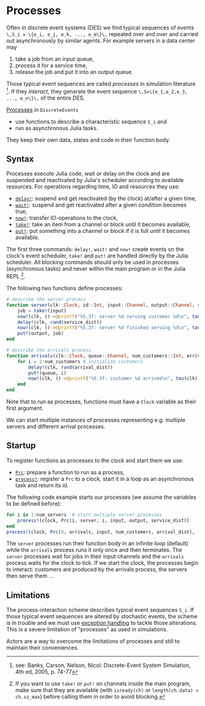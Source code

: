 # Processes

Often in discrete event systems (DES) we find typical sequences of events ``\,S_i = \{e_i, e_j, e_k, ..., e_m\}\,`` repeated over and over and carried out asynchronously by similar agents. For example servers in a data center may

1. take a job from an input queue,
2. process it for a service time,
3. release the job and put it into an output queue.

Those typical event sequences are called *processes* in simulation literature [^1]. If they *interact*, they generate the event sequence ``\,S=\{e_1,e_2,e_3, ..., e_n\}\,`` of the entire DES.

[Processes](https://pbayer.github.io/DiscreteEvents.jl/dev/usage/#Processes-1) in `DiscreteEvents`

- use functions to describe a characteristic sequence ``S_i`` and
- run as asynchronous Julia tasks.

They keep their own data, states and code in their function body.

## Syntax

Processes execute Julia code, wait or delay on the clock and are suspended and reactivated by Julia's scheduler according to available resources. For operations regarding time, IO and resources they use:

- [`delay!`](https://pbayer.github.io/DiscreteEvents.jl/dev/usage/#DiscreteEvents.delay!):  suspend and get reactivated (by the clock) at/after a given time,
- [`wait!`](https://pbayer.github.io/DiscreteEvents.jl/dev/usage/#DiscreteEvents.wait!):  suspend and get reactivated after a given condition becomes true,
- [`now!`](https://pbayer.github.io/DiscreteEvents.jl/dev/usage/#DiscreteEvents.now!):  transfer IO-operations to the clock,
- [`take!`](https://docs.julialang.org/en/v1/base/parallel/#Base.take!-Tuple{Channel}): take an item from a channel or block until it becomes available,
- [`put!`](https://docs.julialang.org/en/v1/base/parallel/#Base.put!-Tuple{Channel,Any}): put something into a channel or block if it is full until it becomes available.

The first three commands: `delay!`, `wait!` and `now!` create events on the clock's event scheduler, `take!` and `put!` are handled directly by the Julia scheduler. All blocking commands should only be used in processes (asynchronous tasks) and never within the main program or in the Julia REPL [^2].

The following two functions define processes:

```julia
# describe the server process
function server(clk::Clock, id::Int, input::Channel, output::Channel, service_dist::Distribution)
    job = take!(input)
    now!(clk, ()->@printf("%5.3f: server %d serving customer %d\n", tau(clk), id, job))
    delay!(clk, rand(service_dist))
    now!(clk, ()->@printf("%5.3f: server %d finished serving %d\n", tau(clk), id, job))
    put!(output, job)
end

# describe the arrivals process
function arrivals(clk::Clock, queue::Channel, num_customers::Int, arrival_dist::Distribution)
    for i = 1:num_customers # initialize customers
        delay!(clk, rand(arrival_dist))
        put!(queue, i)
        now!(clk, ()->@printf("%5.3f: customer %d arrived\n", tau(clk), i))
    end
end
```

Note that to run as processes, functions must have a `Clock` variable as their first argument.

We can start multiple instances of processes representing e.g. multiple servers and different arrival processes.

## Startup

To register functions as processes to the clock and start them we use:

- [`Prc`](https://pbayer.github.io/DiscreteEvents.jl/dev/usage/#DiscreteEvents.Prc): prepare a function to run as a process,
- [`process!`](https://pbayer.github.io/DiscreteEvents.jl/dev/usage/#DiscreteEvents.process!): register a `Prc` to a clock, start it in a loop as an asynchronous task and return its id.

The following code example starts our processes (we assume the variables to be defined before):

```julia
for i in 1:num_servers  # start multiple server processes
    process!(clock, Prc(i, server, i, input, output, service_dist))
end
process!(clock, Prc(0, arrivals, input, num_customers, arrival_dist), 1)
```

The `server` processes run their function body in an infinite loop (default) while the `arrivals` process runs it only once and then terminates. The `server` processes wait for jobs in their input channels and the `arrivals` process waits for the clock to tick. If we start the clock, the processes begin to interact: customers are produced by the arrivals process, the servers then serve them …

## Limitations

The process-interaction scheme describes typical event sequences ``S_i``. If those typical event sequences are altered by stochastic events, the scheme is in trouble and we must use [exception handling](https://docs.julialang.org/en/v1/manual/control-flow/#Exception-Handling-1) to tackle those alterations. This is a severe limitation of "processes" as used in simulations.

Actors are a way to overcome the limitations of processes and still to maintain their conveniences.

[^1]: see: Banks, Carson, Nelson, Nicol: Discrete-Event System Simulation, 4th ed, 2005, p. 74-77
[^2]: If you want to use `take!` or `put!` on channels inside the main program, make sure that they are available (with `isready(ch)` or `length(ch.data) < ch.sz_max`) before calling them in order to avoid blocking.
